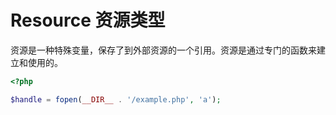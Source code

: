 # Resource 资源类型

资源是一种特殊变量，保存了到外部资源的一个引用。资源是通过专门的函数来建立和使用的。

```php
<?php

$handle = fopen(__DIR__ . '/example.php', 'a');

```

